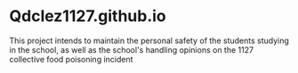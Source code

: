# Qdclez1127.github.io
 This project intends to maintain the personal safety of the students studying in the school, as well as the school's handling opinions on the 1127 collective food poisoning incident 

